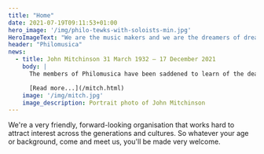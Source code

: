 ```yaml
---
title: "Home"
date: 2021-07-19T09:11:53+01:00
hero_image: '/img/philo-tewks-with-soloists-min.jpg'
HeroImageText: "We are the music makers and we are the dreamers of dreams"
header: "Philomusica"
news:
  - title: John Mitchinson 31 March 1932 – 17 December 2021
    body: |
      The members of Philomusica have been saddened to learn of the death of our President and friend, John Mitchinson.

      [Read more...](/mitch.html)
    image: '/img/mitch.jpg'
    image_description: Portrait photo of John Mitchinson
---
```

We're a very friendly, forward-looking organisation that works hard to attract interest across the generations and cultures. So whatever your age or background, come and meet us, you'll be made very welcome.
